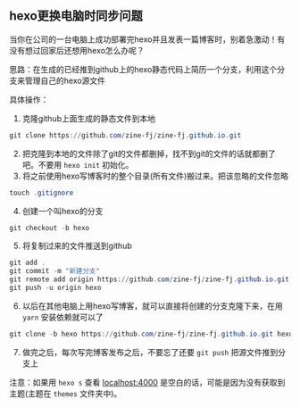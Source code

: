 ## hexo更换电脑时同步问题
当你在公司的一台电脑上成功部署完hexo并且发表一篇博客时，别着急激动！有没有想过回家后还想用hexo怎么办呢？

思路：在生成的已经推到github上的hexo静态代码上简历一个分支，利用这个分支来管理自己的hexo源文件

具体操作：
1. 克隆github上面生成的静态文件到本地
``` powershell
git clone https://github.com/zine-fj/zine-fj.github.io.git
```
2. 把克隆到本地的文件除了git的文件都删掉，找不到git的文件的话就都删了吧。不要用 ``hexo init`` 初始化。
3. 将之前使用hexo写博客时的整个目录(所有文件)搬过来。把该忽略的文件忽略
``` powershell
touch .gitignore
```
4. 创建一个叫hexo的分支
``` powershell
git checkout -b hexo
```
5. 将复制过来的文件推送到github
``` powershell
git add .
git commit -m "新建分支"
git remote add origin https://github.com/zine-fj/zine-fj.github.io.git
git push -u origin hexo
```
6. 以后在其他电脑上用hexo写博客，就可以直接将创建的分支克隆下来，在用 ``yarn`` 安装依赖就可以了
``` powershell
git clone -b hexo https://github.com/zine-fj/zine-fj.github.io.git hexo
```
7. 做完之后，每次写完博客发布之后，不要忘了还要 ``git push`` 把源文件推到分支上

注意：如果用 ``hexo s`` 查看 [localhost:4000](localhost:4000) 是空白的话，可能是因为没有获取到主题(主题在 ``themes`` 文件夹中)。
